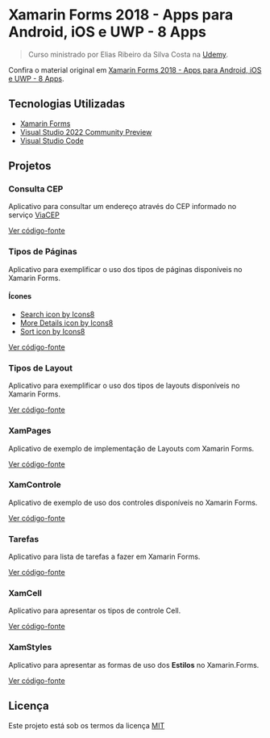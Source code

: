 # Xamarin Forms 2018 - Apps para Android, iOS e UWP - 8 Apps

> Curso ministrado por Elias Ribeiro da Silva Costa na [Udemy](https://www.udemy.com).

Confira o material original em [Xamarin Forms 2018 - Apps para Android, iOS e UWP - 8 Apps](https://www.udemy.com/course/xamarin-forms-2018-apps-para-android-ios-e-uwp-8-apps).

## Tecnologias Utilizadas

- [Xamarin Forms](https://github.com/xamarin/Xamarin.Forms)
- [Visual Studio 2022 Community Preview](https://visualstudio.microsoft.com/pt-br/vs/preview/)
- [Visual Studio Code](https://code.visualstudio.com/)

## Projetos

### Consulta CEP

Aplicativo para consultar um endereço através do CEP informado no serviço [ViaCEP](http://viacep.com.br/)

[Ver código-fonte](ConsultaCep)

### Tipos de Páginas

Aplicativo para exemplificar o uso dos tipos de páginas disponíveis no Xamarin Forms.

#### Ícones

- [Search icon by Icons8](https://icons8.com/icon/82712/search)
- [More Details icon by Icons8](https://icons8.com/icon/105609/more-details)
- [Sort icon by Icons8](https://icons8.com/icon/100654/sort)

[Ver código-fonte](TiposPaginas)

### Tipos de Layout

Aplicativo para exemplificar o uso dos tipos de layouts disponíveis no Xamarin Forms.

[Ver código-fonte](Layouts)

### XamPages

Aplicativo de exemplo de implementação de Layouts com Xamarin Forms.

[Ver código-fonte](XamPages)

### XamControle

Aplicativo de exemplo de uso dos controles disponíveis no Xamarin Forms.

[Ver código-fonte](XamControle)

### Tarefas

Aplicativo para lista de tarefas a fazer em Xamarin Forms.

[Ver código-fonte](Tarefas)

### XamCell

Aplicativo para apresentar os tipos de controle Cell.

[Ver código-fonte](XamCell)

### XamStyles

Aplicativo para apresentar as formas de uso dos **Estilos** no Xamarin.Forms.

[Ver código-fonte](XamStyles)

## Licença

Este projeto está sob os termos da licença [MIT](LICENSE)
